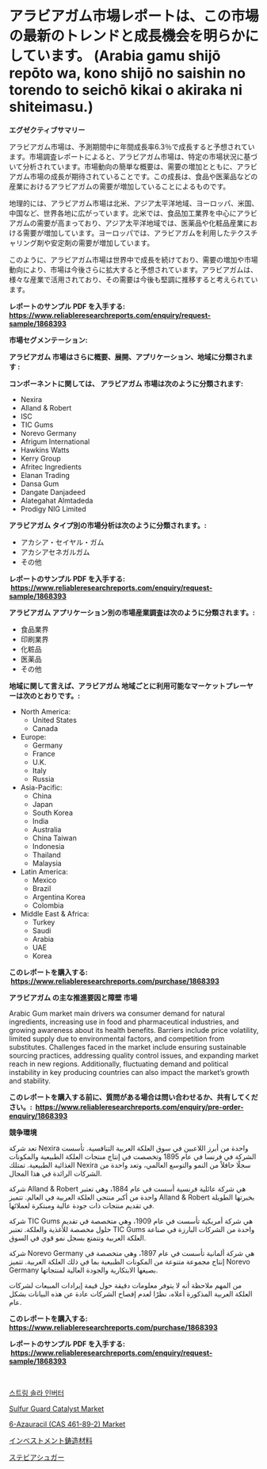 <p><h1>アラビアガム市場レポートは、この市場の最新のトレンドと成長機会を明らかにしています。 (Arabia gamu shijō repōto wa, kono shijō no saishin no torendo to seichō kikai o akiraka ni shiteimasu.)</h1></p><p><strong>エグゼクティブサマリー</strong></p>
<p><p>アラビアガム市場は、予測期間中に年間成長率6.3％で成長すると予想されています。市場調査レポートによると、アラビアガム市場は、特定の市場状況に基づいて分析されています。市場動向の簡単な概要は、需要の増加とともに、アラビアガム市場の成長が期待されていることです。この成長は、食品や医薬品などの産業におけるアラビアガムの需要が増加していることによるものです。</p><p>地理的には、アラビアガム市場は北米、アジア太平洋地域、ヨーロッパ、米国、中国など、世界各地に広がっています。北米では、食品加工業界を中心にアラビアガムの需要が高まっており、アジア太平洋地域では、医薬品や化粧品産業における需要が増加しています。ヨーロッパでは、アラビアガムを利用したテクスチャリング剤や安定剤の需要が増加しています。</p><p>このように、アラビアガム市場は世界中で成長を続けており、需要の増加や市場動向により、市場は今後さらに拡大すると予想されています。アラビアガムは、様々な産業で活用されており、その需要は今後も堅調に推移すると考えられています。</p></p>
<p><strong>レポートのサンプル PDF を入手する: <a href="https://www.reliableresearchreports.com/enquiry/request-sample/1868393">https://www.reliableresearchreports.com/enquiry/request-sample/1868393</a></strong></p>
<p><strong>市場セグメンテーション:</strong></p>
<p><strong> アラビアガム 市場はさらに概要、展開、アプリケーション、地域に分類されます :</strong></p>
<p><strong>コンポーネントに関しては、 アラビアガム 市場は次のように分類されます: &nbsp;</strong></p>
<p><ul><li>Nexira</li><li>Alland & Robert</li><li>ISC</li><li>TIC Gums</li><li>Norevo Germany</li><li>Afrigum International</li><li>Hawkins Watts</li><li>Kerry Group</li><li>Afritec Ingredients</li><li>Elanan Trading</li><li>Dansa Gum</li><li>Dangate Danjadeed</li><li>Alategahat Almtadeda</li><li>Prodigy NIG Limited</li></ul></p>
<p><strong> アラビアガム タイプ別の市場分析は次のように分類されます。:</strong></p>
<p><ul><li>アカシア・セイヤル・ガム</li><li>アカシアセネガルガム</li><li>その他</li></ul></p>
<p><strong>レポートのサンプル PDF を入手する: &nbsp;<a href="https://www.reliableresearchreports.com/enquiry/request-sample/1868393">https://www.reliableresearchreports.com/enquiry/request-sample/1868393</a></strong></p>
<p><strong> アラビアガム アプリケーション別の市場産業調査は次のように分類されます。:</strong></p>
<p><ul><li>食品業界</li><li>印刷業界</li><li>化粧品</li><li>医薬品</li><li>その他</li></ul></p>
<p><strong>地域に関して言えば、アラビアガム 地域ごとに利用可能なマーケットプレーヤーは次のとおりです。:</strong></p>
<p><ul>
    <li>
        North America:
        <ul>
            <li>United States</li>
            <li>Canada</li>
        </ul>
    </li>
    <li>
        Europe:
        <ul>
            <li>Germany</li>
            <li>France</li>
            <li>U.K.</li>
            <li>Italy</li>
            <li>Russia</li>
        </ul>
    </li>
    <li>
        Asia-Pacific:
        <ul>
            <li>China</li>
            <li>Japan</li>
            <li>South Korea</li>
            <li>India</li>
            <li>Australia</li>
            <li>China Taiwan</li>
            <li>Indonesia</li>
            <li>Thailand</li>
            <li>Malaysia</li>
        </ul>
    </li>
    <li>
        Latin America:
        <ul>
            <li>Mexico</li>
            <li>Brazil</li>
            <li>Argentina Korea</li>
            <li>Colombia</li>
        </ul>
    </li>
    <li>
        Middle East & Africa:
        <ul>
            <li>Turkey</li>
            <li>Saudi</li>
            <li>Arabia</li>
            <li>UAE</li>
            <li>Korea</li>
        </ul>
    </li>
    </ul></p>
<p><strong>このレポートを購入する: &nbsp;<a href="https://www.reliableresearchreports.com/purchase/1868393">https://www.reliableresearchreports.com/purchase/1868393</a></strong></p>
<p><strong>アラビアガム の主な推進要因と障壁 市場</strong></p>
<p><p>Arabic Gum market main drivers wa consumer demand for natural ingredients, increasing use in food and pharmaceutical industries, and growing awareness about its health benefits. Barriers include price volatility, limited supply due to environmental factors, and competition from substitutes. Challenges faced in the market include ensuring sustainable sourcing practices, addressing quality control issues, and expanding market reach in new regions. Additionally, fluctuating demand and political instability in key producing countries can also impact the market’s growth and stability.</p></p>
<p><strong>このレポートを購入する前に、質問がある場合は問い合わせるか、共有してください。:&nbsp; <a href="https://www.reliableresearchreports.com/enquiry/pre-order-enquiry/1868393">https://www.reliableresearchreports.com/enquiry/pre-order-enquiry/1868393</a></strong></p>
<p><strong>競争環境</strong></p>
<p><p>تعد شركة Nexira واحدة من أبرز اللاعبين في سوق العلكة العربية التنافسية. تأسست الشركة في فرنسا في عام 1895 وتخصصت في إنتاج منتجات العلكة الطبيعية والمكونات الغذائية الطبيعية. تمتلك Nexira سجلًا حافلاً من النمو والتوسع العالمي، وتعد واحدة من الشركات الرائدة في هذا المجال.</p><p>شركة Alland & Robert هي شركة عائلية فرنسية أسست في عام 1884، وهي تعتبر واحدة من أكبر منتجي العلكة العربية في العالم. تتميز Alland & Robert بخبرتها الطويلة في تقديم منتجات ذات جودة عالية ومبتكرة لعملائها.</p><p>شركة TIC Gums هي شركة أمريكية تأسست في عام 1909، وهي متخصصة في تقديم حلول مخصصة للأغذية والعلكة. تعتبر TIC Gums واحدة من الشركات البارزة في صناعة العلكة العربية وتتمتع بسجل نمو قوي في السوق.</p><p>شركة Norevo Germany هي شركة ألمانية تأسست في عام 1897، وهي متخصصة في إنتاج مجموعة متنوعة من المكونات الطبيعية بما في ذلك العلكة العربية. تتميز Norevo Germany بصيغها الابتكارية والجودة العالية لمنتجاتها.</p><p>من المهم ملاحظة أنه لا يتوفر معلومات دقيقة حول قيمة إيرادات المبيعات لشركات العلكة العربية المذكورة أعلاه، نظرًا لعدم إفصاح الشركات عادة عن هذه البيانات بشكل عام.</p></p>
<p><strong>このレポートを購入する: &nbsp; <a href="https://www.reliableresearchreports.com/purchase/1868393">https://www.reliableresearchreports.com/purchase/1868393</a></strong></p>
<p><strong>レポートのサンプル PDF を入手する: &nbsp;<a href="https://www.reliableresearchreports.com/enquiry/request-sample/1868393">https://www.reliableresearchreports.com/enquiry/request-sample/1868393</a></strong><strong></strong></p>
<p>&nbsp;</p>
<p><p><a href="https://medium.com/@gabrielblanda5656/%EB%AC%B8%EC%9E%90%EC%97%B4-%ED%83%9C%EC%96%91%EC%97%B4-%EC%9D%B8%EB%B2%84%ED%84%B0-%EC%8B%9C%EC%9E%A5-%EA%B7%9C%EB%AA%A8-%EC%8B%9C%EC%9E%A5-%EC%A0%84%EB%A7%9D-%EB%B0%8F-%EC%8B%9C%EC%9E%A5-%EC%98%88%EC%B8%A1-2024%EB%85%84%EB%B6%80%ED%84%B0-2031%EB%85%84%EA%B9%8C%EC%A7%80-76a9562226be">스트링 솔라 인버터</a></p><p><a href="https://issuu.com/reportprime-2/docs/sulfur-guard-catalyst-market-size-2030.pptx">Sulfur Guard Catalyst Market</a></p><p><a href="https://issuu.com/reportprime-2/docs/6-azauracil-cas-461-89-2-market-size-2030.pptx">6-Azauracil (CAS 461-89-2) Market</a></p><p><a href="https://medium.com/@skylarreilly36/%E6%8A%95%E8%B3%87%E9%8B%B3%E9%80%A0%E6%9D%90%E6%96%99%E5%B8%82%E5%A0%B4%E3%83%AC%E3%83%9D%E3%83%BC%E3%83%88%E3%81%A7%E3%81%AF-%E3%81%93%E3%81%AE%E5%B8%82%E5%A0%B4%E3%81%AE%E6%9C%80%E6%96%B0%E3%81%AE%E3%83%88%E3%83%AC%E3%83%B3%E3%83%89%E3%81%A8%E6%88%90%E9%95%B7%E6%A9%9F%E4%BC%9A%E3%81%8C%E6%98%8E%E3%82%89%E3%81%8B%E3%81%AB%E3%81%95%E3%82%8C%E3%81%A6%E3%81%84%E3%81%BE%E3%81%99-5fbbc8c7e152">インベストメント鋳造材料</a></p><p><a href="https://github.com/cbigkbh02719/Market-Research-Report-List-1/blob/main/19281541817.md">ステビアシュガー</a></p></p>